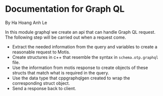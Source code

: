 # Documentation for Graph QL
By Ha Hoang Anh Le

In this module graphql we create an api that can handle Graph QL request.
The following step will be carried out when a request come.
- Extract the needed information from the query and variables to create a reasonable request to Motis.
- Create structures in c++ that resemble the syntax in `schema.otp.graphql` file.
- Use the information from motis response to create objects of these structs that match what is required in the query.
- Use the data type that cppgraphqlgen created to wrap the corresponding struct object.
- Send a response back to client.
